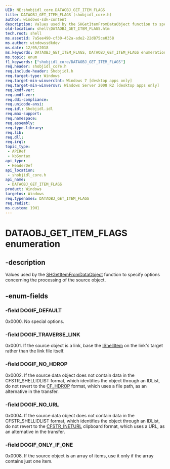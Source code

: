 ```yaml
---
UID: NE:shobjidl_core.DATAOBJ_GET_ITEM_FLAGS
title: DATAOBJ_GET_ITEM_FLAGS (shobjidl_core.h)
author: windows-sdk-content
description: Values used by the SHGetItemFromDataObject function to specify options concerning the processing of the source object.
old-location: shell\DATAOBJ_GET_ITEM_FLAGS.htm
tech.root: shell
ms.assetid: 7a5ee490-cf30-452a-ade2-22d875ce0358
ms.author: windowssdkdev
ms.date: 12/05/2018
ms.keywords: DATAOBJ_GET_ITEM_FLAGS, DATAOBJ_GET_ITEM_FLAGS enumeration [Windows Shell], DOGIF_DEFAULT, DOGIF_NO_HDROP, DOGIF_NO_URL, DOGIF_ONLY_IF_ONE, DOGIF_TRAVERSE_LINK, _shell_DATAOBJ_GET_ITEM_FLAGS, shell.DATAOBJ_GET_ITEM_FLAGS, shobjidl_core/DATAOBJ_GET_ITEM_FLAGS, shobjidl_core/DOGIF_DEFAULT, shobjidl_core/DOGIF_NO_HDROP, shobjidl_core/DOGIF_NO_URL, shobjidl_core/DOGIF_ONLY_IF_ONE, shobjidl_core/DOGIF_TRAVERSE_LINK
ms.topic: enum
f1_keywords: ["shobjidl_core/DATAOBJ_GET_ITEM_FLAGS"]
req.header: shobjidl_core.h
req.include-header: Shobjidl.h
req.target-type: Windows
req.target-min-winverclnt: Windows 7 [desktop apps only]
req.target-min-winversvr: Windows Server 2008 R2 [desktop apps only]
req.kmdf-ver: 
req.umdf-ver: 
req.ddi-compliance: 
req.unicode-ansi: 
req.idl: Shobjidl.idl
req.max-support: 
req.namespace: 
req.assembly: 
req.type-library: 
req.lib: 
req.dll: 
req.irql: 
topic_type:
 - APIRef
 - kbSyntax
api_type:
 - HeaderDef
api_location:
 - shobjidl_core.h
api_name:
 - DATAOBJ_GET_ITEM_FLAGS
product: Windows
targetos: Windows
req.typenames: DATAOBJ_GET_ITEM_FLAGS
req.redist: 
ms.custom: 19H1
---
```


# DATAOBJ_GET_ITEM_FLAGS enumeration


## -description


Values used by the <a href="https://docs.microsoft.com/windows/desktop/api/shobjidl_core/nf-shobjidl_core-shgetitemfromdataobject">SHGetItemFromDataObject</a> function to specify options concerning the processing of the source object.


## -enum-fields




### -field DOGIF_DEFAULT

0x0000. No special options.


### -field DOGIF_TRAVERSE_LINK

0x0001. If the source object is a link, base the <a href="https://docs.microsoft.com/windows/desktop/api/shobjidl_core/nn-shobjidl_core-ishellitem">IShellItem</a> on the link's target rather than the link file itself.


### -field DOGIF_NO_HDROP

0x0002. If the source data object does not contain data in the CFSTR_SHELLIDLIST format, which identifies the object through an IDList, do not revert to the <a href="https://docs.microsoft.com/windows/desktop/shell/clipboard">CF_HDROP</a> format, which uses a file path, as an alternative in the transfer.


### -field DOGIF_NO_URL

0x0004. If the source data object does not contain data in the CFSTR_SHELLIDLIST format, which identifies the object through an IDList, do not revert to the <a href="https://docs.microsoft.com/windows/desktop/shell/clipboard">CFSTR_INETURL</a> clipboard format, which uses a URL, as an alternative in the transfer.


### -field DOGIF_ONLY_IF_ONE

0x0008. If the source object is an array of items, use it only if the array contains just one item.

